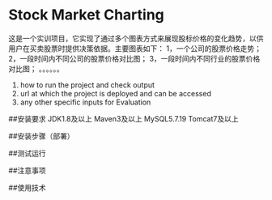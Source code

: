 # Stock Market Charting
这是一个实训项目，它实现了通过多个图表方式来展现股标价格的变化趋势，以供用户在买卖股票时提供决策依据。主要图表如下：
1，一个公司的股票价格走势；
2，一段时间内不同公司的股票价格对比图；
3，一段时间内不同行业的股票价格对比图；
。。。。。。


1.	how to run the project and check output
2.	url at which the project is deployed and can be accessed
3.	any other specific inputs for Evaluation

##安装要求
JDK1.8及以上
Maven3及以上
MySQL5.7.19
Tomcat7及以上

##安装步骤（部署）

##测试运行

##注意事项

##使用技术
